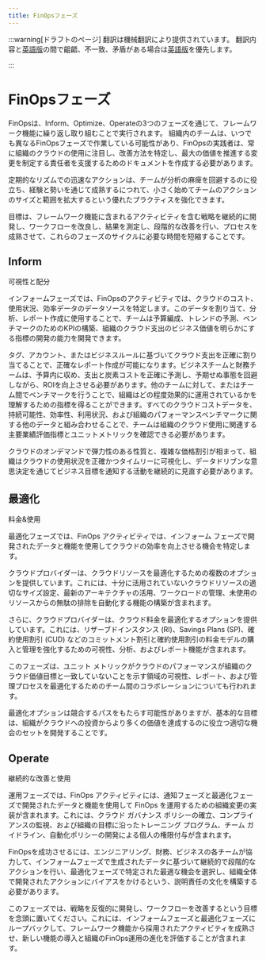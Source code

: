 ```yaml
---
title: FinOpsフェーズ
---
```


:::warning[ドラフトのページ]
翻訳は機械翻訳により提供されています。
翻訳内容と[英語版]の間で齟齬、不一致、矛盾がある場合は[英語版]を優先します。

[英語版]:https://www.finops.org/framework/
:::

# FinOpsフェーズ

FinOpsは、Inform、Optimize、Operateの3つのフェーズを通じて、フレームワーク機能に繰り返し取り組むことで実行されます。
組織内のチームは、いつでも異なるFinOpsフェーズで作業している可能性があり、FinOpsの実践者は、常に組織のクラウドの使用に注目し、改善方法を特定し、最大の価値を推進する変更を制定する責任者を支援するためのドキュメントを作成する必要があります。

定期的なリズムでの迅速なアクションは、チームが分析の麻痺を回避するのに役立ち、経験と勢いを通じて成熟するにつれて、小さく始めてチームのアクションのサイズと範囲を拡大するという優れたプラクティスを強化できます。

目標は、フレームワーク機能に含まれるアクティビティを含む戦略を継続的に開発し、ワークフローを改良し、結果を測定し、段階的な改善を行い、プロセスを成熟させて、これらのフェーズのサイクルに必要な時間を短縮することです。

## Inform

可視性と配分

インフォームフェーズでは、FinOpsのアクティビティでは、クラウドのコスト、使用状況、効率データのデータソースを特定します。このデータを割り当て、分析、レポート作成に使用することで、チームは予算編成、トレンドの予測、ベンチマークのためのKPIの構築、組織のクラウド支出のビジネス価値を明らかにする指標の開発の能力を開発できます。

タグ、アカウント、またはビジネスルールに基づいてクラウド支出を正確に割り当てることで、正確なレポート作成が可能になります。ビジネスチームと財務チームは、予算内に収め、支出と炭素コストを正確に予測し、予期せぬ事態を回避しながら、ROIを向上させる必要があります。他のチームに対して、またはチーム間でベンチマークを行うことで、組織はどの程度効果的に運用されているかを理解するための指標を得ることができます。すべてのクラウドコストデータを、持続可能性、効率性、利用状況、および組織のパフォーマンスベンチマークに関する他のデータと組み合わせることで、チームは組織のクラウド使用に関連する主要業績評価指標とユニットメトリックを確認できる必要があります。

クラウドのオンデマンドで弾力性のある性質と、複雑な価格割引が相まって、組織はクラウドの使用状況を正確かつタイムリーに可視化し、データドリブンな意思決定を通じてビジネス目標を通知する活動を継続的に見直す必要があります。

## 最適化

料金&使用

最適化フェーズでは、FinOps アクティビティでは、インフォーム フェーズで開発されたデータと機能を使用してクラウドの効率を向上させる機会を特定します。

クラウドプロバイダーは、クラウドリソースを最適化するための複数のオプションを提供しています。これには、十分に活用されていないクラウドリソースの適切なサイズ設定、最新のアーキテクチャの活用、ワークロードの管理、未使用のリソースからの無駄の排除を自動化する機能の構築が含まれます。

さらに、クラウドプロバイダーは、クラウド料金を最適化するオプションを提供しています。これには、リザーブドインスタンス (RI)、Savings Plans (SP)、確約使用割引 (CUD) などのコミットメント割引と確約使用割引の料金モデルの購入と管理を強化するための可視性、分析、およびレポート機能が含まれます。

このフェーズは、ユニット メトリックがクラウドのパフォーマンスが組織のクラウド価値目標と一致していないことを示す領域の可視性、レポート、および管理プロセスを最適化するためのチーム間のコラボレーションについても行われます。

最適化オプションは競合するパスをもたらす可能性がありますが、基本的な目標は、組織がクラウドへの投資からより多くの価値を達成するのに役立つ適切な機会のセットを開発することです。

## Operate

継続的な改善と使用

運用フェーズでは、FinOps アクティビティには、通知フェーズと最適化フェーズで開発されたデータと機能を使用して FinOps を運用するための組織変更の実装が含まれます。これには、クラウド ガバナンス ポリシーの確立、コンプライアンスの監視、および組織の目標に沿ったトレーニング プログラム、チーム ガイドライン、自動化ポリシーの開発による個人の権限付与が含まれます。

FinOpsを成功させるには、エンジニアリング、財務、ビジネスの各チームが協力して、インフォームフェーズで生成されたデータに基づいて継続的で段階的なアクションを行い、最適化フェーズで特定された最適な機会を選択し、組織全体で開発されたアクションにバイアスをかけるという、説明責任の文化を構築する必要があります。

このフェーズでは、戦略を反復的に開発し、ワークフローを改善するという目標を念頭に置いてください。これには、インフォームフェーズと最適化フェーズにループバックして、フレームワーク機能から採用されたアクティビティを成熟させ、新しい機能の導入と組織のFinOps運用の進化を評価することが含まれます。
